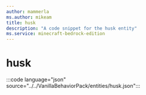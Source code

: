 ```yaml
---
author: mammerla
ms.author: mikeam
title: husk
description: "A code snippet for the husk entity"
ms.service: minecraft-bedrock-edition
---
```


# husk

:::code language="json" source="../../VanillaBehaviorPack/entities/husk.json":::

